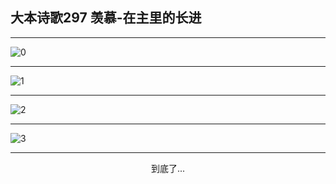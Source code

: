 
## 大本诗歌297 羡慕-在主里的长进
        
<div id="aplayer0"></div>

---

<img alt="0" data-original="/data/d0296/0">

---

<img alt="1" data-original="/data/d0296/1">

---

<img alt="2" data-original="/data/d0296/2">

---

<img alt="3" data-original="/data/d0296/3">

---

<p style="text-align: center">到底了...</p>

<script src="/js/dist-view.js"></script>

<script>
MAIN.id = 'd0296';
        
const ap0 = new APlayer({
    container: document.getElementById('aplayer0'),
    volume: 1,
    loop: 'none',
    preload: 'none',
    audio: [{
        name: '大本诗歌297.mp3',
        artist: '大本诗歌',
        url: 'https://res.wx.qq.com/voice/getvoice?mediaid=MzI0NTk3MDM5M18yMjQ3NDkxMTIy',
        cover: '/favicon'
    }]
});
</script>
